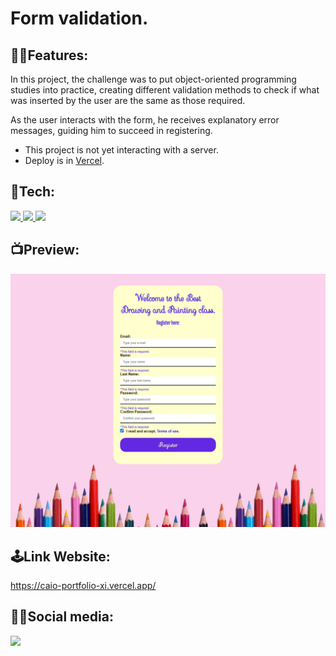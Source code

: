 <h1>Form validation.</h1>

<h2>🐱‍👤Features:</h2>

In this project, the challenge was to put object-oriented programming studies into practice, creating different validation methods to check if what was inserted by the user are the same as those required.

As the user interacts with the form, he receives explanatory error messages, guiding him to succeed in registering.

- This project is not yet interacting with a server.
- Deploy is in [Vercel](https://vercel.com).

<h2>🤖Tech:</h2>

<a href="#">
<img src="https://img.shields.io/badge/-HTML-05122A?style=flat&color=blue&logo=HTML5"/>
</a>

<a href="#">
<img src="https://img.shields.io/badge/-CSS-05122A?style=flat&color=blue&logo=CSS3"/>
</a>

<a href="#">
<img src="https://img.shields.io/badge/-javaScript-05122A?style=flat&color=blueviolet&logo=JAVASCRIPT"/>
</a>

<h2>📺Preview:</h2>

<img src='./assets/img/project-form-validation-github.jpg'></img>

<h2>🕹Link Website:</h2>

https://caio-portfolio-xi.vercel.app/

<h2>🐱‍🏍Social media:</h2>
<a href="https://linkedin.com/in/caio-espíndola">
<img src="https://img.shields.io/badge/-Linkedin-05122A?style=flat&color=ff69b4&logo=linkedin"/>
</a>

